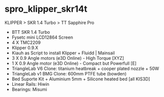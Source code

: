 # spro_klipper_skr14t
KLIPPER > SKR 1.4 Turbo > TT Sapphire Pro
- BTT SKR 1.4 Turbo 
- Fysetc mini LCD12864 Screen
- 4 X TMC2209
- Klipper 0.9.X
- Kiauh as Script to install Klipper + Fluidd | Mainsail
- 3 X 0.9 Angle motors (e3D Online) - High Torque [XYZ]
- 1 X 0.9 Angle motor (e3D Online) - Compact but Powerfull [E]
- TriangleLab V6 Clone: titanium heatbreak + cooper plated nozzle + 50W
- TriangleLab v1 BMG Clone: 600mm PTFE tube (bowden)
- Bed Suporte Kit + Aluminium 5mm + Silicone heated bed [all KIS3D]
- Linear Rails: Hiwin
- Bearings: Misumi


